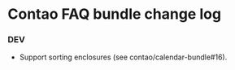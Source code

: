 # Contao FAQ bundle change log

### DEV

 * Support sorting enclosures (see contao/calendar-bundle#16).
